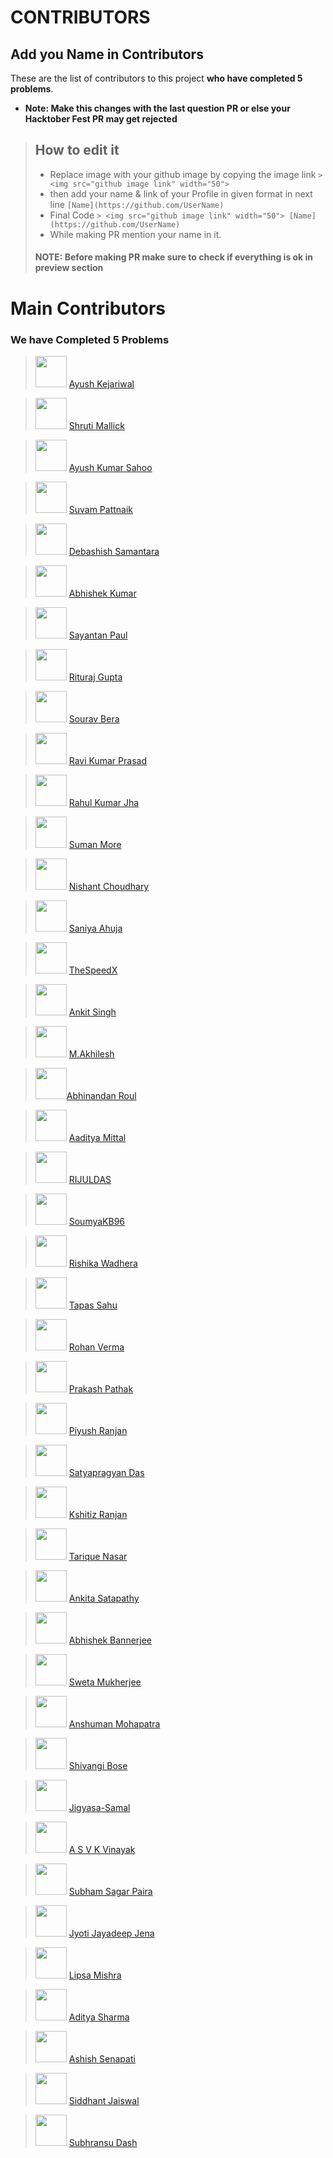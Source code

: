 # CONTRIBUTORS

## Add you Name in Contributors

These are the list of contributors to this project **who have completed 5 problems**.

- **Note: Make this changes with the last question PR or else your Hacktober Fest PR may get rejected**
> ## How to edit it
>
> - Replace image with your github image by copying the image link
    `> <img src="github image link" width="50"> `
> - then add your name & link of your Profile in given format in next line
    `[Name](https://github.com/UserName)`
> - Final Code `> <img src="github image link" width="50"> [Name](https://github.com/UserName)`
> - While making PR mention your name in it.
>
> #### NOTE: Before making PR make sure to check if everything is ok in preview section

# Main Contributors

### We have Completed 5 Problems

> <img src="https://avatars0.githubusercontent.com/u/53415956?s=460&u=36af1e2bed940f8d45769feef50cb564cec69c29&v=4" width="50"> [Ayush Kejariwal](https://github.com/KejariwalAyush/)

> <img src="https://avatars3.githubusercontent.com/u/53283341?s=460&u=ca203c1993d22c6ddc81914ab1d43a1ebe8f3586&v=4" width="50"> [Shruti Mallick](https://github.com/ShrutiMallick/)

> <img src="https://avatars0.githubusercontent.com/u/54541820?s=460&u=f502c71c7cd15ef5c6358835ba3729c83b2adc32&v=4" width="50"> [Ayush Kumar Sahoo](https://github.com/Ayushkumarsahoo)

> <img src="https://avatars3.githubusercontent.com/u/53616716?s=460&u=2fe91488e7a8f06888b4ba8e5e9b6ccefa7933e2&v=4" width="50"> [Suvam Pattnaik](https://github.com/Suvamrx)

> <img src="https://avatars2.githubusercontent.com/u/51512354?s=460&u=0346e1fd2505257e4416d80983147e7e56936c59&v=4" width="50"> [Debashish Samantara](https://github.com/debashishsamantara/)

> <img src="https://avatars1.githubusercontent.com/u/53290881?s=460&u=a4d8d99b68442ff8708fd19a890483394f9659a2&v=4" width="50"> [Abhishek Kumar](https://github.com/iamAbhishekkumar)

> <img src="https://avatars1.githubusercontent.com/u/53504602?s=460&u=5fc91194fc3c7ecac67567f1b106ec73c2f7a048&v=4" width="50"> [Sayantan Paul](https://github.com/belikesayantan)

> <img src="https://avatars3.githubusercontent.com/u/62745286?s=460&u=562f836c3c09b6d47ca7c6559b5b85c863d67383&v=4" width="50"> [Rituraj Gupta](https://github.com/rituraj-iter)

> <img src="https://avatars2.githubusercontent.com/u/53810519?s=460&u=c716c11e3e57faf13816af35ab6be152be1092b2&v=4" width="50"> [Sourav Bera](https://github.com/Zeo-shark)

> <img src="https://avatars3.githubusercontent.com/u/53331170?s=460&u=8c74d2b581da068bc247d2ec5d808012c94aa71e&v=4" width="50"> [Ravi Kumar Prasad](https://github.com/Raviruler)

> <img src="https://avatars3.githubusercontent.com/u/53517969?s=460&u=659d65b4f69c8a603b3ee32a7a1a676d9a815065&v=4" width="50"> [Rahul Kumar Jha](https://github.com/rahulkumarjha21)

> <img src="https://avatars0.githubusercontent.com/u/67056908?s=460&u=952c0a1bdea37923c88d3b02efdfc3857d6889fb&v=4" width="50"> [Suman More](https://github.com/SumanMore)

> <img src="https://avatars2.githubusercontent.com/u/35103134?s=400&u=da937d6e2d81bb61854db4ffcae7a32c62eca125&v=4" width="50"> [Nishant Choudhary](https://github.com/nishantc7)

> <img src="https://avatars2.githubusercontent.com/u/53290877?s=460&u=46ca1d4c64f4f7e9b44af379d4dba66b7784c31e&v=4" width="50"> [Saniya Ahuja](https://github.com/saniya3)

> <img src="https://avatars1.githubusercontent.com/u/42498830?s=400&u=cce64b9d85c17768315f9830b86ca6805e148b2e&v=4" width="50"> [TheSpeedX](https://github.com/TheSpeedX)

> <img src="https://avatars3.githubusercontent.com/u/54979627?s=460&u=c2aa86fadf778fd0f167b0f3d21f7ac9ac9c3927&v=4" width="50"> [Ankit Singh](https://github.com/ankitSaebby/)

> <img src="https://avatars3.githubusercontent.com/u/53535473?s=400&v=4" width="50"> [M.Akhilesh](https://github.com/AkhileshMattam)

> <img src="https://avatars0.githubusercontent.com/u/53302086?s=460&u=fd5d6f419d23698e507481c9bfe60fe6a4f2de5a&v=4" width="50">[Abhinandan Roul](https://github.com/AbhinandanRoul)

> <img src="https://avatars3.githubusercontent.com/u/66875383?s=460&v=4" width="50"> [Aaditya Mittal](https://github.com/aadityamittal)

> <img src="https://avatars1.githubusercontent.com/u/53518611?s=50&u=c4b5f332a1deb5c82049bf4709b7d767ce87a228&v=4" width="50"> [RIJULDAS](https://github.com/RIJULDAS)

> <img src="https://avatars3.githubusercontent.com/u/42297139?s=400&u=2f3162358f1bb3f73ba4465cc9bcdc8209180e89&v=4" width="50"> [SoumyaKB96](https://github.com/SoumyaKB96)

> <img src="https://avatars0.githubusercontent.com/u/53297570?s=460&v=4" width="50"> [Rishika Wadhera](https://github.com/Rishika6)

> <img src="https://avatars2.githubusercontent.com/u/53347922?s=460&u=b013f0df2d0660f0d4d73e6894cb97b742691e39&v=4" width="50"> [Tapas Sahu](https://github.com/Tapas14102000)

> <img src="https://avatars2.githubusercontent.com/u/53369178?s=50&u=5771461cdf37a59987901757d03e0b054a8488b3&v=4" width="50"> [Rohan Verma](https://github.com/MartyMiniac)

> <img src="https://avatars2.githubusercontent.com/u/54182748?s=400&u=033f6ff627c84c52db30c638a63f48aa5788ac73&v=4" width="50"> [Prakash Pathak](https://github.com/Prakashpathak984)

> <img src="https://avatars1.githubusercontent.com/u/53572957?s=400&u=8a71d277b1a0b1e423647aea047c6507e93640a6&v=4" width="50"> [Piyush Ranjan](https://github.com/itsPiyush01)

> <img src="https://avatars2.githubusercontent.com/u/53405743?s=400&u=2fc27198e07aefb45a87c604203e43dd777ade86&v=4" width="50"> [Satyapragyan Das](https://github.com/SatyapragyanDas)

> <img src="https://avatars0.githubusercontent.com/u/54390873?s=50&u=9d5f426d3b9484be68a485e0b0a9f122aff2c0e4&v=4" width="50"> [Kshitiz Ranjan](https://github.com/kshitizranjan15)

> <img src="https://avatars0.githubusercontent.com/u/53207299?s=460&u=fc6a1bc63de723c575b55174f269ce91cbe9ed8e&v=4" width="50"> [Tarique Nasar](https://github.com/NasarTarique)

> <img src="https://avatars1.githubusercontent.com/u/45062304?s=460&u=49d748b5c69f6361e559289b22e78ebb46bf8129&v=4" width="50"> [Ankita Satapathy](https://github.com/ankita-04/)

> <img src="https://avatars1.githubusercontent.com/u/66764663?s=460&u=c18aaa7dfe075fc37001cd8d7b58a05a9cb591f4&v=4" width="50"> [Abhishek Bannerjee](https://github.com/AbHiSHekAB01)

> <img src="https://avatars0.githubusercontent.com/u/54671469?s=460&v=4" width="50"> [Sweta Mukherjee](https://github.com/swetamukherjee)

> <img src="https://avatars0.githubusercontent.com/u/51486348?s=400&u=6a4cdee26828b21c6b13dc2c1af831c1c0b6129b&v=4" width="50"> [Anshuman Mohapatra](https://github.com/amohapatra123)

> <img src="https://avatars1.githubusercontent.com/u/53455642?s=460&u=144afd60f6046fe4abd459432afe593317f36523&v=4" width="50"> [Shivangi Bose](https://github.com/Shivangibose)

> <img src="https://avatars0.githubusercontent.com/u/53292445?s=400&u=d281c4eef56a9d6a151e88761ddf64df824ce416&v=4" width="50"> [Jigyasa-Samal](https://github.com/jigyasa-samal)

> <img src="https://avatars3.githubusercontent.com/u/53367345?s=400&u=72e97079457e79b14a43ef6c88e7eadd79e103bf&v=4" width="50"> [A S V K Vinayak](https://github.com/ASVKVINAYAK)

> <img src="https://avatars2.githubusercontent.com/u/42293958?s=460&u=5badb6c27808a289900552fbdd3bdb8ae8f7e1e1&v=4" width="50"> [Subham Sagar Paira](https://github.com/subhamsagar524/)


> <img src="https://avatars1.githubusercontent.com/u/44501265?s=460&u=735a8a890ce7a0cf5c1b700ee2b9c2cf1a26b916&v=4" width="50"> [Jyoti Jayadeep Jena](https://github.com/obli99/)

> <img src="https://avatars3.githubusercontent.com/u/60312522?s=460&u=5a24e94980fba2d98e4812c893372d5ab987a66c&v=4" width="50"> [Lipsa Mishra](https://github.com/lipsamishra1609/)

> <img src="https://avatars0.githubusercontent.com/u/53703526?s=400&v=4" width="50"> [Aditya Sharma](https://github.com/itsjohnty)

> <img src="https://avatars0.githubusercontent.com/u/53336453?s=400&u=dbe50a5612b23d5348cfaa567a559ce8335ef6f0&v=4" width="50"> [Ashish Senapati](https://github.com/ash0202)

> <img src="https://avatars3.githubusercontent.com/u/61560828?s=460&u=d04ff431560bf91b4c611a092dda04d8f34b887c&v=4" width="50"> [Siddhant Jaiswal](https://github.com/SiddhantJaiswal-0125)

> <img src="https://avatars2.githubusercontent.com/u/48730894?s=400&u=9300f22370740e1438430c32488948a20ddbcf87&v=4" width="50"> [Subhransu Dash](https://github.com/Ashis-007)

